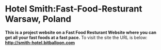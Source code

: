 # Hotel Smith:Fast-Food-Resturant<br/>Warsaw, Poland
**This is a project website on a Fast Food Resturant Website where you can get all your fast foods at a fast pace.**
To visit the site the URL is below:
**http://smith-hotel.bitballoon.com**
